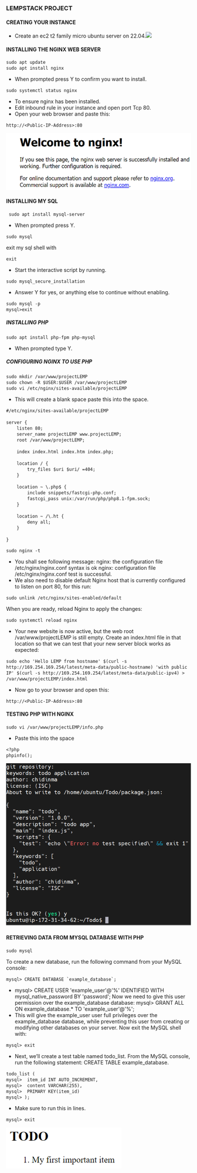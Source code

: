 ### LEMPSTACK PROJECT
#### CREATING YOUR INSTANCE
- Create an ec2 t2 family micro ubuntu server on 22.04.![
](<Images/Nginx Instance.PNG>)
#### INSTALLING THE NGINX WEB SERVER
```
sudo apt update
sudo apt install nginx
```
- When prompted press Y to confirm you want to install.
```
sudo systemctl status nginx
```
- To ensure nginx has been installed.
- Edit inbound rule in your instance and open port Tcp 80.
- Open your web browser and paste this:
```
http://<Public-IP-Address>:80
```
![alt text](Images/Nginx-1.PNG)
#### INSTALLING MY SQL
```
 sudo apt install mysql-server
```
- When prompted press Y.
```
sudo mysql
```
exit my sql shell with
```
exit
```
- Start the interactive script by running.
```
sudo mysql_secure_installation
```
- Answer Y for yes, or anything else to continue without enabling.
```
sudo mysql -p
mysql>exit
```
##### INSTALLING PHP
```
sudo apt install php-fpm php-mysql
```
- When prompted type Y.
##### CONFIGURING NGINX TO USE PHP
```
sudo mkdir /var/www/projectLEMP
sudo chown -R $USER:$USER /var/www/projectLEMP
sudo vi /etc/nginx/sites-available/projectLEMP
```
- This will create a blank space paste this into the space.
```
#/etc/nginx/sites-available/projectLEMP
 
server {
	listen 80;
	server_name projectLEMP www.projectLEMP;
	root /var/www/projectLEMP;
 
	index index.html index.htm index.php;
 
	location / {
    	try_files $uri $uri/ =404;
	}
 
	location ~ \.php$ {
    	include snippets/fastcgi-php.conf;
    	fastcgi_pass unix:/var/run/php/php8.1-fpm.sock;
 	}
 
	location ~ /\.ht {
    	deny all;
	}
 
}
```
```
sudo nginx -t
```
- You shall see following message:
nginx: the configuration file /etc/nginx/nginx.conf syntax is ok
nginx: configuration file /etc/nginx/nginx.conf test is successful.
- We also need to disable default Nginx host that is currently configured to listen on port 80, for this run:
```
sudo unlink /etc/nginx/sites-enabled/default
```
When you are ready, reload Nginx to apply the changes:
```
sudo systemctl reload nginx
```
- Your new website is now active, but the web root /var/www/projectLEMP is still empty. Create an index.html file in that location so that we can test that your new server block works as expected:
```
sudo echo 'Hello LEMP from hostname' $(curl -s http://169.254.169.254/latest/meta-data/public-hostname) 'with public IP' $(curl -s http://169.254.169.254/latest/meta-data/public-ipv4) > /var/www/projectLEMP/index.html
```
- Now go to your browser and open this:
```
http://<Public-IP-Address>:80
```
#### TESTING PHP WITH NGINX
```
sudo vi /var/www/projectLEMP/info.php
```
- Paste this into the space
```
<?php
phpinfo();
```
![alt text](Images/Todo.PNG)
####  RETRIEVING DATA FROM MYSQL DATABASE WITH PHP
```
sudo mysql
```
To create a new database, run the following command from your MySQL console:
```
mysql> CREATE DATABASE `example_database`;
```

- mysql> CREATE USER 'example_user'@'%' IDENTIFIED WITH mysql_native_password BY 'password';
Now we need to give this user permission over the example_database database:
mysql> GRANT ALL ON example_database.* TO 'example_user'@'%';
- This will give the example_user user full privileges over the example_database database, while preventing this user from creating or modifying other databases on your server.
Now exit the MySQL shell with:
```
mysql> exit
```

- Next, we’ll create a test table named todo_list. From the MySQL console, run the following statement:
CREATE TABLE example_database.
```
todo_list (
mysql> 	item_id INT AUTO_INCREMENT,
mysql> 	content VARCHAR(255),
mysql> 	PRIMARY KEY(item_id)
mysql> );
```
- Make sure to run this in lines.
```
mysql> exit
```
![alt text](<Images/Todo List.PNG>)


